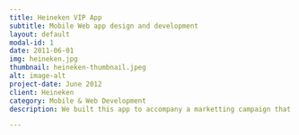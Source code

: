 ```yaml
---
title: Heineken VIP App
subtitle: Mobile Web app design and development
layout: default
modal-id: 1
date: 2011-06-01
img: heineken.jpg
thumbnail: heineken-thumbnail.jpeg
alt: image-alt
project-date: June 2012
client: Heineken
category: Mobile & Web Development
description: We built this app to accompany a marketting campaign that was printed on each Heineken bottle and alow you to win prizes. To adhere to the requirements and limited time we built the app as mobile web app and made sure it work on the all the platforms at that time.

---
```

